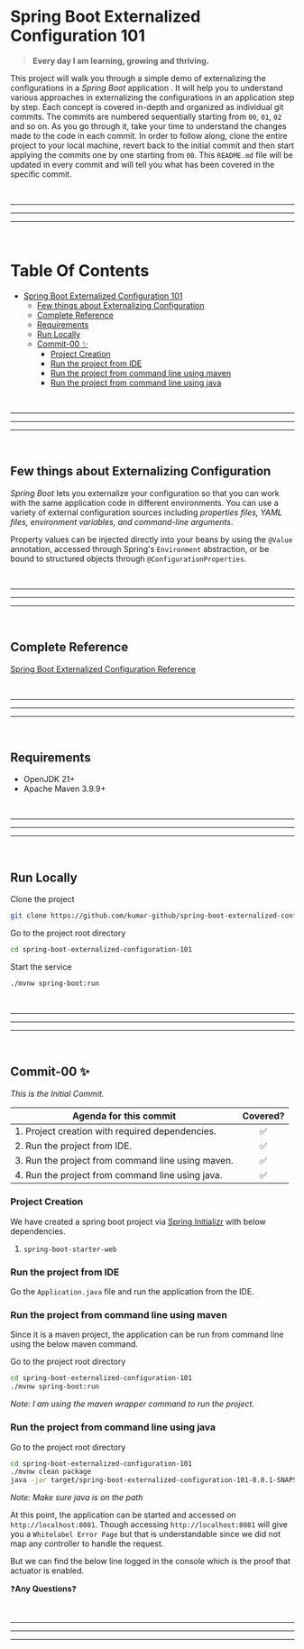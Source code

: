 # Spring Boot Externalized Configuration 101

> **Every day I am learning, growing and thriving.**

This project will walk you through a simple demo of externalizing the configurations in a *Spring Boot* application .
It will help you to understand various approaches in externalizing the configurations in an application step by step.
Each concept is covered in-depth and organized as individual git commits. The commits are numbered sequentially starting
from `00`, `01`, `02` and so on. As you go through it, take your time to understand the changes made to the
code in each commit. In order to follow along, clone the entire project to your local machine, revert back to the
initial commit and then start applying the commits one by one starting from `00`. This `README.md` file will be updated
in every commit and will tell you what has been covered in the specific commit.

<br/>

---

---

---

<br/>

Table Of Contents
=================

* [Spring Boot Externalized Configuration 101](#spring-boot-externalized-configuration-101)
    * [Few things about Externalizing Configuration](#few-things-about-externalizing-configuration)
    * [Complete Reference](#complete-reference)
    * [Requirements](#requirements)
    * [Run Locally](#run-locally)
    * [Commit-00 :sparkles:](#commit-00-sparkles)
        * [Project Creation](#project-creation)
        * [Run the project from IDE](#run-the-project-from-ide)
        * [Run the project from command line using maven](#run-the-project-from-command-line-using-maven)
        * [Run the project from command line using java](#run-the-project-from-command-line-using-java)

<br/>

---

---

---

<br/>

## Few things about Externalizing Configuration

*Spring Boot* lets you externalize your configuration so that you can work with the same application code in different
environments. You can use a variety of external configuration sources including *properties files, YAML files,
environment variables, and command-line arguments*.

Property values can be injected directly into your beans by using the `@Value` annotation, accessed through Spring's
`Environment` abstraction, or be bound to structured objects through `@ConfigurationProperties`.

<br/>

---

---

---

<br/>

## Complete Reference

[Spring Boot Externalized Configuration Reference](https://docs.spring.io/spring-boot/reference/features/external-config.html)

<br/>

---

---

---

<br/>

## Requirements

* OpenJDK 21+
* Apache Maven 3.9.9+

<br/>

---

---

---

<br/>

## Run Locally

Clone the project

```bash
git clone https://github.com/kumar-github/spring-boot-externalized-configuration-101
```

Go to the project root directory

```bash
cd spring-boot-externalized-configuration-101
```

Start the service

```bash
./mvnw spring-boot:run
```

<br/>

---

---

---

<br/>

## Commit-00 :sparkles:

*This is the Initial Commit.*

| **Agenda for this commit**                           |      Covered?      |
|------------------------------------------------------|:------------------:|
| 1. Project creation with required dependencies.      | :white_check_mark: |
| 2. Run the project from IDE.                         | :white_check_mark: |
| 3. Run the project from command line using maven.    | :white_check_mark: |
| 4. Run the project from command line using java. | :white_check_mark: |

### Project Creation

We have created a spring boot project via [Spring Initializr](https://start.spring.io/) with below dependencies.

1. `spring-boot-starter-web`

### Run the project from IDE

Go the `Application.java` file and run the application from the IDE.

### Run the project from command line using maven

Since it is a maven project, the application can be run from command line using the below maven command.

Go to the project root directory

```bash
cd spring-boot-externalized-configuration-101
./mvnw spring-boot:run
```
*Note: I am using the maven wrapper command to run the project.*

### Run the project from command line using java

Go to the project root directory

```bash
cd spring-boot-externalized-configuration-101
./mvnw clean package
java -jar target/spring-boot-externalized-configuration-101-0.0.1-SNAPSHOT.jar
```
*Note: Make sure java is on the path*

At this point, the application can be started and accessed on `http://localhost:8081`. Though accessing
`http://localhost:8081` will give you a `Whitelabel Error Page` but that is understandable since we did not map any
controller to handle the request.

But we can find the below line logged in the console which is the proof that actuator is enabled.

:question:**Any Questions**:question:

<br/>

---

---

---

<br/>
